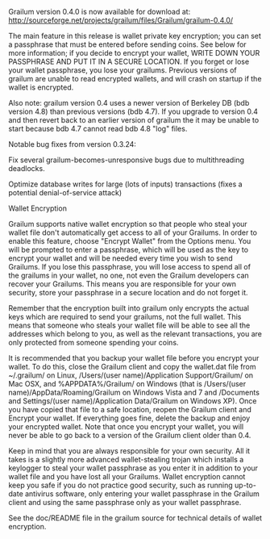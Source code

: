 Grailum version 0.4.0 is now available for download at:
http://sourceforge.net/projects/grailum/files/Grailum/grailum-0.4.0/

The main feature in this release is wallet private key encryption;
you can set a passphrase that must be entered before sending coins.
See below for more information; if you decide to encrypt your wallet,
WRITE DOWN YOUR PASSPHRASE AND PUT IT IN A SECURE LOCATION. If you
forget or lose your wallet passphrase, you lose your grailums.
Previous versions of grailum are unable to read encrypted wallets,
and will crash on startup if the wallet is encrypted.

Also note: grailum version 0.4 uses a newer version of Berkeley DB
(bdb version 4.8) than previous versions (bdb 4.7). If you upgrade
to version 0.4 and then revert back to an earlier version of grailum
the it may be unable to start because bdb 4.7 cannot read bdb 4.8
"log" files.


Notable bug fixes from version 0.3.24:

Fix several grailum-becomes-unresponsive bugs due to multithreading
deadlocks.

Optimize database writes for large (lots of inputs) transactions
(fixes a potential denial-of-service attack)


Wallet Encryption

Grailum supports native wallet encryption so that people who steal your
wallet file don't automatically get access to all of your Grailums.
In order to enable this feature, choose "Encrypt Wallet" from the
Options menu.  You will be prompted to enter a passphrase, which
will be used as the key to encrypt your wallet and will be needed
every time you wish to send Grailums.  If you lose this passphrase,
you will lose access to spend all of the grailums in your wallet,
no one, not even the Grailum developers can recover your Grailums.
This means you are responsible for your own security, store your
passphrase in a secure location and do not forget it.

Remember that the encryption built into grailum only encrypts the
actual keys which are required to send your grailums, not the full
wallet.  This means that someone who steals your wallet file will
be able to see all the addresses which belong to you, as well as the
relevant transactions, you are only protected from someone spending
your coins.

It is recommended that you backup your wallet file before you
encrypt your wallet.  To do this, close the Grailum client and
copy the wallet.dat file from ~/.grailum/ on Linux, /Users/(user
name)/Application Support/Grailum/ on Mac OSX, and %APPDATA%/Grailum/
on Windows (that is /Users/(user name)/AppData/Roaming/Grailum on
Windows Vista and 7 and /Documents and Settings/(user name)/Application
Data/Grailum on Windows XP).  Once you have copied that file to a
safe location, reopen the Grailum client and Encrypt your wallet.
If everything goes fine, delete the backup and enjoy your encrypted
wallet.  Note that once you encrypt your wallet, you will never be
able to go back to a version of the Grailum client older than 0.4.

Keep in mind that you are always responsible for your own security.
All it takes is a slightly more advanced wallet-stealing trojan which
installs a keylogger to steal your wallet passphrase as you enter it
in addition to your wallet file and you have lost all your Grailums.
Wallet encryption cannot keep you safe if you do not practice
good security, such as running up-to-date antivirus software, only
entering your wallet passphrase in the Grailum client and using the
same passphrase only as your wallet passphrase.

See the doc/README file in the grailum source for technical details
of wallet encryption.
